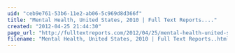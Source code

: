 ```yaml
---
uid: "ceb9e761-53b6-11e2-ab06-5c969d8d366f"
title: "Mental Health, United States, 2010 | Full Text Reports...."
created: "2012-04-25 21:44:30"
page_url: "http://fulltextreports.com/2012/04/25/mental-health-united-states-2010/"
filename: "Mental Health, United States, 2010 | Full Text Reports..html"
---
```


